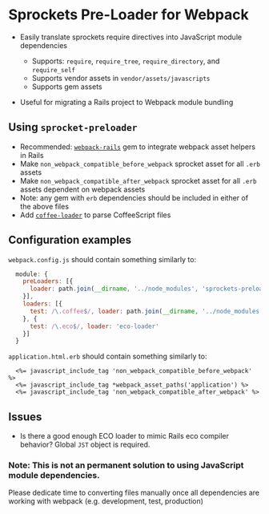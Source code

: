 # Sprockets Pre-Loader for Webpack

- Easily translate sprockets require directives into JavaScript module dependencies
  - Supports: `require`, `require_tree`, `require_directory`, and `require_self`
  - Supports vendor assets in `vendor/assets/javascripts`
  - Supports gem assets

- Useful for migrating a Rails project to Webpack module bundling


## Using `sprocket-preloader`

- Recommended: [`webpack-rails`](https://github.com/mipearson/webpack-rails) gem to integrate webpack asset helpers in Rails
- Make `non_webpack_compatible_before_webpack` sprocket asset for all `.erb` assets
- Make `non_webpack_compatible_after_webpack` sprocket asset for all `.erb` assets dependent on webpack assets
- Note: any gem with `erb` dependencies should be included in either of the above files
- Add [`coffee-loader`](https://github.com/webpack/coffee-loader) to parse CoffeeScript files


## Configuration examples

`webpack.config.js` should contain something similarly to:

```javascript
  module: {
    preLoaders: [{
      loader: path.join(__dirname, '../node_modules', 'sprockets-preloader'),
    }],
    loaders: [{
      test: /\.coffee$/, loader: path.join(__dirname, '../node_modules', 'coffee-loader'),
    }, {
      test: /\.eco$/, loader: 'eco-loader'
    }]
  }
```

`application.html.erb` should contain something similarly to:

```erb
  <%= javascript_include_tag 'non_webpack_compatible_before_webpack' %>
  <%= javascript_include_tag *webpack_asset_paths('application') %>
  <%= javascript_include_tag 'non_webpack_compatible_after_webpack' %>
```


## Issues

- Is there a good enough ECO loader to mimic Rails eco compiler behavior? Global `JST` object is required.


### Note: This is not an permanent solution to using JavaScript module dependencies.

Please dedicate time to converting files manually once all dependencies are working with webpack
(e.g. development, test, production)
